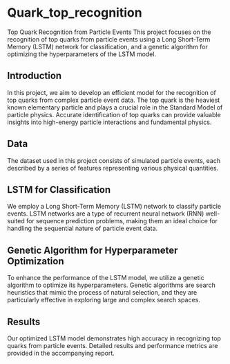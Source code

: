 # Quark_top_recognition
Top Quark Recognition from Particle Events
This project focuses on the recognition of top quarks from particle events using a Long Short-Term Memory (LSTM) network for classification, and a genetic algorithm for optimizing the hyperparameters of the LSTM model.

## Introduction
In this project, we aim to develop an efficient model for the recognition of top quarks from complex particle event data. The top quark is the heaviest known elementary particle and plays a crucial role in the Standard Model of particle physics. Accurate identification of top quarks can provide valuable insights into high-energy particle interactions and fundamental physics.

## Data
The dataset used in this project consists of simulated particle events, each described by a series of features representing various physical quantities.

## LSTM for Classification
We employ a Long Short-Term Memory (LSTM) network to classify particle events. LSTM networks are a type of recurrent neural network (RNN) well-suited for sequence prediction problems, making them an ideal choice for handling the sequential nature of particle event data.

## Genetic Algorithm for Hyperparameter Optimization
To enhance the performance of the LSTM model, we utilize a genetic algorithm to optimize its hyperparameters. Genetic algorithms are search heuristics that mimic the process of natural selection, and they are particularly effective in exploring large and complex search spaces.

## Results
Our optimized LSTM model demonstrates high accuracy in recognizing top quarks from particle events. Detailed results and performance metrics are provided in the accompanying report.
